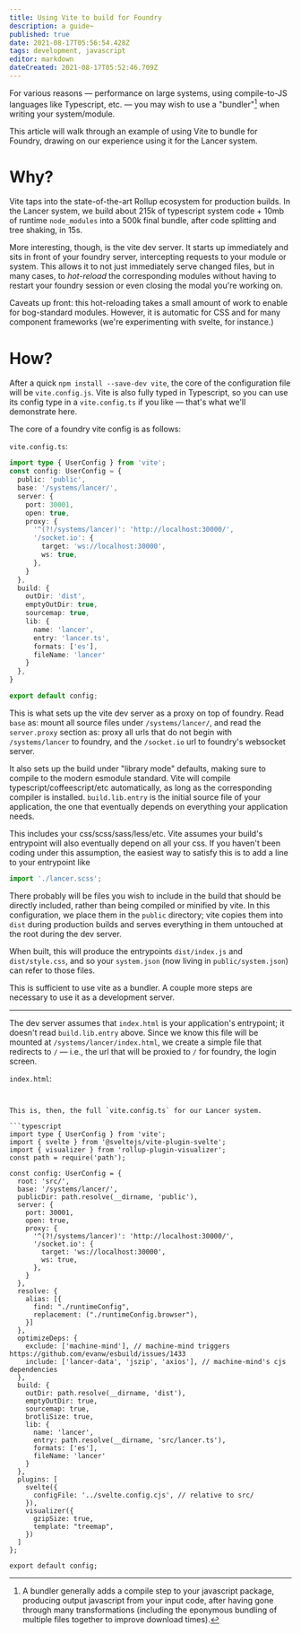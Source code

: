 ```yaml
---
title: Using Vite to build for Foundry
description: a guide~
published: true
date: 2021-08-17T05:56:54.428Z
tags: development, javascript
editor: markdown
dateCreated: 2021-08-17T05:52:46.709Z
---
```


For various reasons — performance on large systems, using compile-to-JS languages like Typescript, etc. — you may wish to use a "bundler"[^1] when writing your system/module. 

This article will walk through an example of using Vite to bundle for Foundry, drawing on our experience using it for the Lancer system. 

# Why?

Vite taps into the state-of-the-art Rollup ecosystem for production builds. In the Lancer system, we build about 215k of typescript system code + 10mb of runtime `node_modules` into a 500k final bundle, after code splitting and tree shaking, in 15s. 

More interesting, though, is the vite dev server. It starts up immediately and sits in front of your foundry server, intercepting requests to your module or system. This allows it to not just immediately serve changed files, but in many cases, to *hot-reload* the corresponding modules without having to restart your foundry session or even closing the modal you're working on. 

Caveats up front: this hot-reloading takes a small amount of work to enable for bog-standard modules. However, it is automatic for CSS and for many component frameworks (we're experimenting with svelte, for instance.)

# How?

After a quick `npm install --save-dev vite`, the core of the configuration file will be `vite.config.js`. Vite is also fully typed in Typescript, so you can use its config type in a `vite.config.ts` if you like — that's what we'll demonstrate here.

The core of a foundry vite config is as follows:

`vite.config.ts`:
```typescript
import type { UserConfig } from 'vite';
const config: UserConfig = {
  public: 'public',
  base: '/systems/lancer/',
  server: {
    port: 30001,
    open: true,
    proxy: {
      '^(?!/systems/lancer)': 'http://localhost:30000/',
      '/socket.io': {
        target: 'ws://localhost:30000',
        ws: true,
      },
    }
  },
  build: {
    outDir: 'dist',
    emptyOutDir: true,
    sourcemap: true,
    lib: {
      name: 'lancer',
      entry: 'lancer.ts',
      formats: ['es'],
      fileName: 'lancer'
    }
  },
}

export default config;
```

This is what sets up the vite dev server as a proxy on top of foundry. Read `base` as: mount all source files under `/systems/lancer/`, and read the `server.proxy` section as: proxy all urls that do not begin with `/systems/lancer` to foundry, and the `/socket.io` url to foundry's websocket server. 

It also sets up the build under "library mode" defaults, making sure to compile to the modern esmodule standard. Vite will compile typescript/coffeescript/etc automatically, as long as the corresponding compiler is installed. `build.lib.entry` is the initial source file of your application, the one that eventually depends on everything your application needs.

This includes your css/scss/sass/less/etc. Vite assumes your build's entrypoint will also eventually depend on all your css. If you haven't been coding under this assumption, the easiest way to satisfy this is to add a line to your entrypoint like 

```typescript
import './lancer.scss';
```

There probably will be files you wish to include in the build that should be directly included, rather than being compiled or minified by vite. In this configuration, we place them in the `public` directory; vite copies them into `dist` during production builds and serves everything in them untouched at the root during the dev server.

When built, this will produce the entrypoints `dist/index.js` and `dist/style.css`, and so your `system.json` (now living in `public/system.json`) can refer to those files.

This is sufficient to use vite as a bundler. A couple more steps are necessary to use it as a development server.

---

The dev server assumes that `index.html` is your application's entrypoint; it doesn't read `build.lib.entry` above. Since we know this file will be mounted at `/systems/lancer/index.html`, we create a simple file that redirects to `/` — i.e., the url that will be proxied to `/` for foundry, the login screen.

`index.html`:
```


This is, then, the full `vite.config.ts` for our Lancer system.

```typescript
import type { UserConfig } from 'vite';
import { svelte } from '@sveltejs/vite-plugin-svelte';
import { visualizer } from 'rollup-plugin-visualizer';
const path = require('path');

const config: UserConfig = {
  root: 'src/',
  base: '/systems/lancer/',
  publicDir: path.resolve(__dirname, 'public'),
  server: {
    port: 30001,
    open: true,
    proxy: {
      '^(?!/systems/lancer)': 'http://localhost:30000/',
      '/socket.io': {
        target: 'ws://localhost:30000',
        ws: true,
      },
    }
  },
  resolve: {
    alias: [{
      find: "./runtimeConfig",
      replacement: ("./runtimeConfig.browser"),
    }]
  },
  optimizeDeps: {
    exclude: ['machine-mind'], // machine-mind triggers https://github.com/evanw/esbuild/issues/1433
    include: ['lancer-data', 'jszip', 'axios'], // machine-mind's cjs dependencies
  },
  build: {
    outDir: path.resolve(__dirname, 'dist'),
    emptyOutDir: true,
    sourcemap: true,
    brotliSize: true,
    lib: {
      name: 'lancer',
      entry: path.resolve(__dirname, 'src/lancer.ts'),
      formats: ['es'],
      fileName: 'lancer'
    }
  },
  plugins: [
    svelte({
      configFile: '../svelte.config.cjs', // relative to src/
    }),
    visualizer({
      gzipSize: true,
      template: "treemap",
    })
  ]
};

export default config;

```

[^1]: A bundler generally adds a compile step to your javascript package, producing output javascript from your input code, after having gone through many transformations (including the eponymous bundling of multiple files together to improve download times). 